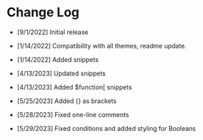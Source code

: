 # Change Log

- [9/1/2022] Initial release

- [1/14/2022] Compatibility with all themes, readme update.

- [1/14/2022] Added snippets

- [4/13/2023] Updated snippets

- [4/13/2023] Added $function[ snippets

- [5/25/2023] Added {} as brackets

- [5/28/2023] Fixed one-line comments

- [5/29/2023] Fixed conditions and added styling for Booleans